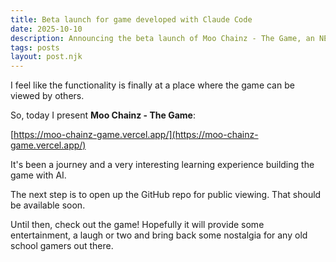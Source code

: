 ```yaml
---
title: Beta launch for game developed with Claude Code
date: 2025-10-10
description: Announcing the beta launch of Moo Chainz - The Game, an NES-style browser game built entirely with Claude Code AI assistance.
tags: posts
layout: post.njk
---
```


I feel like the functionality is finally at a place where the game can be viewed by others.

So, today I present **Moo Chainz - The Game**:

[https://moo-chainz-game.vercel.app/](https://moo-chainz-game.vercel.app/)

It's been a journey and a very interesting learning experience building the game with AI.

The next step is to open up the GitHub repo for public viewing. That should be available soon.

Until then, check out the game! Hopefully it will provide some entertainment, a laugh or two and bring back some nostalgia for any old school gamers out there.